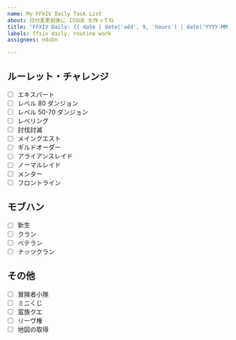 ```yaml
---
name: My FFXIV Daily Task List
about: 日付変更前後に ISSUE を作ってね
title: "FFXIV Daily: {{ date | date('add', 9, 'hours') | date('YYYY-MM-DD') }}"
labels: ffxiv daily, routine work
assignees: ndxbn

---
```


## ルーレット・チャレンジ

- [ ] エキスパート
- [ ] レベル 80 ダンジョン
- [ ] レベル 50-70 ダンジョン
- [ ] レベリング
- [ ] 討伐討滅
- [ ] メインクエスト
- [ ] ギルドオーダー
- [ ] アライアンスレイド
- [ ] ノーマルレイド
- [ ] メンター
- [ ] フロントライン

## モブハン

- [ ] 新生
- [ ] クラン
- [ ] ベテラン
- [ ] ナッツクラン

## その他

- [ ] 冒険者小隊
- [ ] ミニくじ
- [ ] 蛮族クエ
- [ ] リーヴ権
- [ ] 地図の取得
